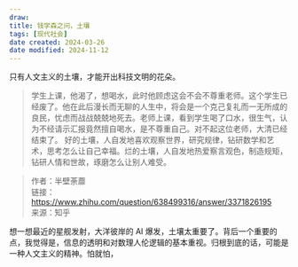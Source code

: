```yaml
---
draw:
title: 钱学森之问，土壤
tags: [现代社会]
date created: 2024-03-26
date modified: 2024-11-12
---
```


只有人文主义的土壤，才能开出科技文明的花朵。

<!-- more -->

> 学生上课，他渴了，想喝水，此时他顾虑这会不会不尊重老师。这个学生已经废了。他在此后漫长而无聊的人生中，将会是一个克己复礼而一无所成的良民，忧虑而战战兢兢地死去。老师上课，看到学生喝了口水，很生气，认为不经请示汇报竟然擅自喝水，是不尊重自己。对不起这位老师，大清已经结束了。
   好的土壤，人自发地喜欢观察世界，研究规律，钻研数学和艺术，思考怎么让自己幸福。烂的土壤，人自发地热爱察言观色，制造规矩，钻研人情和世故，琢磨怎么让别人难受。

> 作者：半壁荼蘼  
   链接：https://www.zhihu.com/question/638499316/answer/3371826195  
   来源：知乎  

想一想最近的星舰发射，大洋彼岸的 AI 爆发，土壤太重要了。背后一个重要的点，我觉得是，信息的透明和对数理人伦逻辑的基本重视。归根到底的话，可能是一种人文主义的精神。怕就怕，

